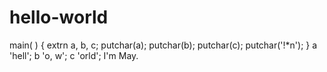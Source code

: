 # hello-world
main( ) { extrn a, b, c; putchar(a); putchar(b); putchar(c); putchar('!*n'); }  a 'hell'; b 'o, w'; c 'orld';
I'm May.
